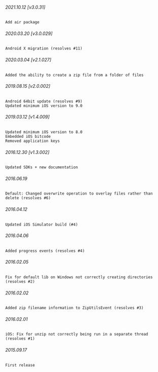 ###### 2021.10.12 [v3.0.31]

```
Add air package
```



###### 2020.03.20 [v3.0.029]

```
Android X migration (resolves #11)
```


###### 2020.03.04 [v2.1.027]

```
Added the ability to create a zip file from a folder of files
```


###### 2019.08.15 [v2.0.002]

```
Android 64bit update (resolves #9)
Updated minimum iOS version to 9.0
```


###### 2019.03.12 [v1.4.009]

```
Updated minimum iOS version to 8.0
Embedded iOS bitcode
Removed application keys
```


###### 2016.12.30 [v1.3.002]

```
Updated SDKs + new documentation
```


######  2016.06.19

```
Default: Changed overwrite operation to overlay files rather than delete (resolves #6)
```


###### 2016.04.12

```
Updated iOS Simulator build (#4)
```


###### 2016.04.06

```
Added progress events (resolves #4)
```


###### 2016.02.05

```
Fix for default lib on Windows not correctly creating directories (resolves #2)
```


###### 2016.02.02

```
Added zip filename information to ZipUtilsEvent (resolves #3)
```


###### 2016.02.01

```
iOS: Fix for unzip not correctly being run in a separate thread (resolves #1)
```


###### 2015.09.17

```
First release
```
